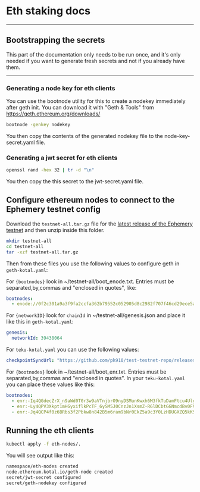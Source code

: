 # Eth staking docs

---
## Bootstrapping the secrets
This part of the documentation only needs to be run once, and it's only needed if you want to generate fresh secrets 
and not if you already have them.

---
### Generating a node key for eth clients

You can use the bootnode utility for this to create a nodekey immediately 
after geth init. You can download it with "Geth & Tools" from https://geth.ethereum.org/downloads/

```bash
bootnode -genkey nodekey
```    

You then copy the contents of the generated nodekey file to the node-key-secret.yaml file. 

### Generating a jwt secret for eth clients

```bash
openssl rand -hex 32 | tr -d "\n"
```    

You then copy the this secret to the jwt-secret.yaml file.

## Configure ethereum nodes to connect to the Ephemery testnet config

Download the `testnet-all.tar.gz` file for the [latest release of the Ephemery testnet](https://github.com/pk910/test-testnet-repo/releases) and then unzip inside this folder.

```bash
mkdir testnet-all
cd testnet-all
tar -xzf testnet-all.tar.gz
```

Then from these files you use the following values to configure geth in `geth-kotal.yaml`: 

For `{bootnodes}` look in ~/testnet-all/boot_enode.txt. Entries must be separated,by,commas and "enclosed in quotes",
like:

```yaml
bootnodes:
  - enode://0f2c301a9a3f9fa2ccfa362b79552c052905d8c2982f707f46cd29ece5a9e1c14ecd06f4ac951b228f059a43c6284a1a14fce709e8976cac93b50345218bf2e9@135.181.140.168:30343
```

For `{networkID}` look for `chainId` in ~/testnet-all/genesis.json and place it like this in `geth-kotal.yaml`:

```yaml
genesis:
  networkId: 39438064
```

For `teku-kotal.yaml` you can use the following values:

```yaml
checkpointSyncUrl: "https://github.com/pk910/test-testnet-repo/releases/download/ephemery-64/genesis.ssz"
```

For `{bootnodes}` look in ~/testnet-all/boot_enr.txt. Entries must be separated,by,commas and "enclosed in quotes". 
In your `teku-kotal.yaml` you can place these values like this:

```yaml
bootnodes:
  - enr:-Iq4QGdecZrX_n9aWd0T0r3w9aVTnjbrO9nyDSMunKwxh6M3fkTuDamFtcu4Ulgq82WA7V10XJJJgDFUqrYEGAonNGiGAYSHF-YRgmlkgnY0gmlwhIjzHgyJc2VjcDI1NmsxoQJDyix-IHa_mVwLBEN9NeG8I-RUjNQK_MGxk9OqRQUAtIN1ZHCCIyg
  - enr:-Ly4QPV3Xkpt1mHGyxiflkPcTF_6ySM5J0CnzJn1XsmZ-R6lDCbtGGNmcdBv0F9OPNFE17c0ASWyTYj-MzBh50rQtwgBh2F0dG5ldHOIAAAAAAAAAACEZXRoMpBaQ55pQAAQGwUAAAAAAAAAgmlkgnY0gmlwhIe1jKiJc2VjcDI1NmsxoQNm8zjpsaWBrGjgxmYltemjKegOnSpzQ0QaZ5cjo15svIhzeW5jbmV0cwCDdGNwgiNQg3VkcIIjUA
  - enr:-Jq4QCP4f0z6BRbs3f2Pbkw8n842B5m6ram9bNr0EkZ5a9c3Y0LzHDUGXZQ5kKSxlYUJT-7J97SWAufLPr9ikQKqPZkBhGV0aDKQWkOeaUAAEBsFAAAAAAAAAIJpZIJ2NIJpcISI8x4MiXNlY3AyNTZrMaECZ3D1cbwdyk2ylwZhhcDv3ku4eVs-F3Kpt8VuJCGh_myDdWRwgiMp
```


## Running the eth clients

```bash
kubectl apply -f eth-nodes/.
```
You will see output like this:
```bash
namespace/eth-nodes created
node.ethereum.kotal.io/geth-node created
secret/jwt-secret configured
secret/geth-nodekey configured
```

